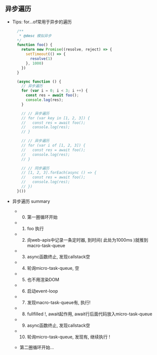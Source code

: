 ## 异步遍历

- Tips: for...of常用于异步的遍历

  ```js
    /**
     * @desc 模拟异步
    */
    function foo() {
      return new Promise((resolve, reject) => {
        setTimeout(() => {
          resolve(1)
        }, 1000)
      })
    }

    (async function () {
      // 异步遍历
      for (var i = 0; i < 3; i ++) {
        const res = await foo();
        console.log(res);
      }

      // // 异步遍历
      // for (var key in [1, 2, 3]) {
      //   const res = await foo();
      //   console.log(res);
      // }

      // // 异步遍历
      // for (var i of [1, 2, 3]) {
      //   const res = await foo();
      //   console.log(res);
      // }

      // // 同步遍历
      // [1, 2, 3].forEach(async () => {
      //   const res = await foo();
      //   console.log(res);
      // })
    }())
  ```

- 异步遍历 summary

  - 0. 第一圈循环开始

  - 1. foo 执行

  - 2. 向web-apis中记录一条定时器, 到时间( 此处为1000ms )就推到macro-task-queue

  - 3. async函数终止, 发现callstack空

  - 4. 轮询micro-task-queue, 空

  - 5. 也不用渲染DOM

  - 6. 启动event-loop

  - 7. 发现macro-task-queue有, 执行!

  - 8. fullfilled !, await起作用, await行后面代码放入micro-task-queue

  - 9. async函数终止, 发现callstack空

  - 10. 轮询micro-task-queue, 发现有, 继续执行 !

  - 第二圈循环开始...